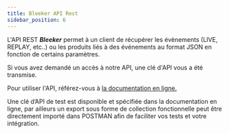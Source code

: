 ```yaml
---
title: Bleeker API Rest
sidebar_position: 6
---
```


L'API REST ***Bleeker*** permet à un client de récupérer les évènements (LIVE, REPLAY, etc..) ou les produits liés à des événements au format JSON en fonction de certains paramètres.

Si vous avez demandé un accès à notre API, une clé d'API vous a été transmise.

Pour utiliser l'API, référez-vous à [la documentation en ligne.](https://doc.api.bleeker.live/)

Une clé d’API de test est disponible et spécifiée dans la documentation en  ligne, par ailleurs un export sous forme de collection fonctionnelle peut être directement importé dans POSTMAN afin de faciliter vos tests et votre intégration.


